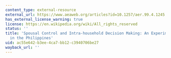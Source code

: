 ```yaml
---
content_type: external-resource
external_url: https://www.aeaweb.org/articles?id=10.1257/aer.99.4.1245
has_external_license_warning: true
license: https://en.wikipedia.org/wiki/All_rights_reserved
status: ''
title: 'Spousal Control and Intra-household Decision Making: An Experimental Study
  in the Philippines'
uid: ac55e642-b3ee-4ca7-bb12-c3940706be27
wayback_url: ''
---
```


